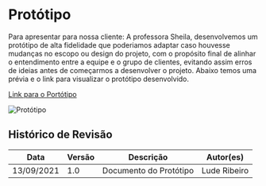 # Protótipo

Para apresentar para nossa cliente: A professora Sheila, desenvolvemos um protótipo de alta fidelidade que poderiamos adaptar caso houvesse mudanças no escopo ou design do projeto, com o propósito final de alinhar o entendimento entre a equipe e o grupo de clientes, evitando assim erros de ideias antes de começarmos a desenvolver o projeto. Abaixo temos uma prévia e o link para visualizar o protótipo desenvolvido.

[Link para o Portótipo](https://www.figma.com/proto/WFPfo99J1wgveZqjNGb9qX/EPS-team-library?node-id=316%3A106&starting-point-node-id=316%3A106)


![Protótipo](https://i.imgur.com/k9Fl8de.png)
## Histórico de Revisão

| Data  | Versão | Descrição | Autor(es) |
|-------|--------|-----------|-----------|
|13/09/2021|1.0|Documento do Protótipo|Lude Ribeiro|